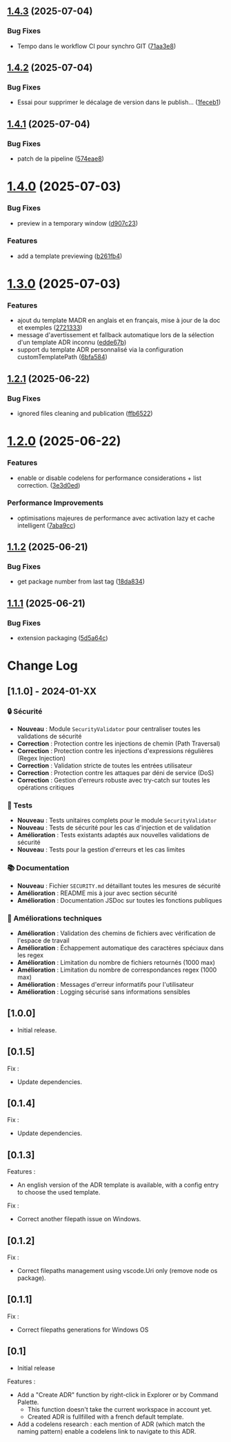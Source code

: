 ## [1.4.3](https://github.com/fpouyez/AdrUtilities/compare/v1.4.2...v1.4.3) (2025-07-04)


### Bug Fixes

* Tempo dans le workflow CI pour synchro GIT ([71aa3e8](https://github.com/fpouyez/AdrUtilities/commit/71aa3e8c8f08e9a3f6c27d411fe6367b31543fde))

## [1.4.2](https://github.com/fpouyez/AdrUtilities/compare/v1.4.1...v1.4.2) (2025-07-04)


### Bug Fixes

* Essai pour supprimer le décalage de version dans le publish... ([1feceb1](https://github.com/fpouyez/AdrUtilities/commit/1feceb18091e44b260f99ee75781dd9d4c920ae6))

## [1.4.1](https://github.com/fpouyez/AdrUtilities/compare/v1.4.0...v1.4.1) (2025-07-04)


### Bug Fixes

* patch de la pipeline ([574eae8](https://github.com/fpouyez/AdrUtilities/commit/574eae8c94571bc4781488d47e0477e23bb936af))

# [1.4.0](https://github.com/fpouyez/AdrUtilities/compare/v1.3.0...v1.4.0) (2025-07-03)


### Bug Fixes

* preview in a temporary window ([d907c23](https://github.com/fpouyez/AdrUtilities/commit/d907c23066f1889488fa7f23b3c9bc22f7860b98))


### Features

* add a template previewing ([b261fb4](https://github.com/fpouyez/AdrUtilities/commit/b261fb44d657c4122565f2f16b7e9fd4cbcad4c3))

# [1.3.0](https://github.com/fpouyez/AdrUtilities/compare/v1.2.1...v1.3.0) (2025-07-03)


### Features

* ajout du template MADR en anglais et en français, mise à jour de la doc et exemples ([2721333](https://github.com/fpouyez/AdrUtilities/commit/2721333b1c78ce25f73e08d3f48eb3e49224f103))
* message d'avertissement et fallback automatique lors de la sélection d'un template ADR inconnu ([edde67b](https://github.com/fpouyez/AdrUtilities/commit/edde67bb2cb3e5b6a8cafebb152cfb1838d3d785))
* support du template ADR personnalisé via la configuration customTemplatePath ([6bfa584](https://github.com/fpouyez/AdrUtilities/commit/6bfa584f7d947f49e2fdb9bdda36a7a02998b991))

## [1.2.1](https://github.com/fpouyez/AdrUtilities/compare/v1.2.0...v1.2.1) (2025-06-22)


### Bug Fixes

* ignored files cleaning and publication ([ffb6522](https://github.com/fpouyez/AdrUtilities/commit/ffb652223145529bd1e2f33a03fbd82269320300))

# [1.2.0](https://github.com/fpouyez/AdrUtilities/compare/v1.1.2...v1.2.0) (2025-06-22)


### Features

* enable or disable codelens for performance considerations + list correction. ([3e3d0ed](https://github.com/fpouyez/AdrUtilities/commit/3e3d0ed2c39a41badb24e95271a6962514afde3b))


### Performance Improvements

* optimisations majeures de performance avec activation lazy et cache intelligent ([7aba9cc](https://github.com/fpouyez/AdrUtilities/commit/7aba9cc0c270eeb52c9fa15e0d2572a0722cddf5))

## [1.1.2](https://github.com/fpouyez/AdrUtilities/compare/v1.1.1...v1.1.2) (2025-06-21)


### Bug Fixes

* get package number from last tag ([18da834](https://github.com/fpouyez/AdrUtilities/commit/18da83492aa120a2ee2390bf5c2409233f866adf))

## [1.1.1](https://github.com/fpouyez/AdrUtilities/compare/v1.1.0...v1.1.1) (2025-06-21)


### Bug Fixes

* extension packaging ([5d5a64c](https://github.com/fpouyez/AdrUtilities/commit/5d5a64c61b57c91ab8c704181bfdd08b674243e1))

# Change Log

## [1.1.0] - 2024-01-XX

### 🔒 Sécurité
- **Nouveau** : Module `SecurityValidator` pour centraliser toutes les validations de sécurité
- **Correction** : Protection contre les injections de chemin (Path Traversal)
- **Correction** : Protection contre les injections d'expressions régulières (Regex Injection)
- **Correction** : Validation stricte de toutes les entrées utilisateur
- **Correction** : Protection contre les attaques par déni de service (DoS)
- **Correction** : Gestion d'erreurs robuste avec try-catch sur toutes les opérations critiques

### 🧪 Tests
- **Nouveau** : Tests unitaires complets pour le module `SecurityValidator`
- **Nouveau** : Tests de sécurité pour les cas d'injection et de validation
- **Amélioration** : Tests existants adaptés aux nouvelles validations de sécurité
- **Nouveau** : Tests pour la gestion d'erreurs et les cas limites

### 📚 Documentation
- **Nouveau** : Fichier `SECURITY.md` détaillant toutes les mesures de sécurité
- **Amélioration** : README mis à jour avec section sécurité
- **Amélioration** : Documentation JSDoc sur toutes les fonctions publiques

### 🔧 Améliorations techniques
- **Amélioration** : Validation des chemins de fichiers avec vérification de l'espace de travail
- **Amélioration** : Échappement automatique des caractères spéciaux dans les regex
- **Amélioration** : Limitation du nombre de fichiers retournés (1000 max)
- **Amélioration** : Limitation du nombre de correspondances regex (1000 max)
- **Amélioration** : Messages d'erreur informatifs pour l'utilisateur
- **Amélioration** : Logging sécurisé sans informations sensibles

## [1.0.0]

* Initial release.

## [0.1.5]

Fix :

* Update dependencies.


## [0.1.4]

Fix :

* Update dependencies.

## [0.1.3]

Features :

* An english version of the ADR template is available, with a config entry to choose the used template.

Fix :

* Correct another filepath issue on Windows.

## [0.1.2]

Fix :

* Correct filepaths management using vscode.Uri only (remove node os package).

## [0.1.1]

Fix :

* Correct filepaths generations for Windows OS

## [0.1]

* Initial release

Features :

* Add a "Create ADR" function by right-click in Explorer or by Command Palette.
  * This function doesn't take the current workspace in account yet.
  * Created ADR is fullfilled with a french default template.
* Add a codelens research : each mention of ADR (which match the naming pattern) enable a codelens link to navigate to this ADR.
